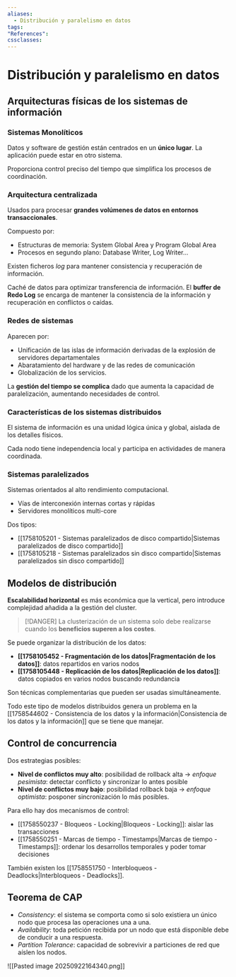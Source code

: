 ```yaml
---
aliases:
  - Distribución y paralelismo en datos
tags:
"References":
cssclasses:
---
```

# Distribución y paralelismo en datos

## Arquitecturas físicas de los sistemas de información

### Sistemas Monolíticos

Datos y software de gestión están centrados en un **único lugar**. La aplicación puede estar en otro sistema.

Proporciona control preciso del tiempo que simplifica los procesos de coordinación.

### Arquitectura centralizada

Usados para procesar **grandes volúmenes de datos en entornos transaccionales**. 

Compuesto por:
- Estructuras de memoria: System Global Area y Program Global Area
- Procesos en segundo plano: Database Writer, Log Writer...

Existen ficheros *log* para mantener consistencia y recuperación de información.

Caché de datos para optimizar transferencia de información. El **buffer de Redo Log** se encarga de mantener la consistencia de la información y recuperación en conflictos o caídas.

### Redes de sistemas

Aparecen por:
- Unificación de las islas de información derivadas de la explosión de servidores departamentales
- Abaratamiento del hardware y de las redes de comunicación
- Globalización de los servicios.

La **gestión del tiempo se complica** dado que aumenta la capacidad de paralelización, aumentando necesidades de control.

### Características de los sistemas distribuidos

El sistema de información es una unidad lógica única y global, aislada de los detalles físicos.

Cada nodo tiene independencia local y participa en actividades de manera coordinada.

### Sistemas paralelizados

Sistemas orientados al alto rendimiento computacional.
- Vías de interconexión internas cortas y rápidas
- Servidores monolíticos multi-core

Dos tipos:
- [[1758105201 - Sistemas paralelizados de disco compartido|Sistemas paralelizados de disco compartido]]
- [[1758105218 - Sistemas paralelizados sin disco compartido|Sistemas paralelizados sin disco compartido]]

## Modelos de distribución

**Escalabilidad horizontal** es más económica que la vertical, pero introduce complejidad añadida a la gestión del cluster.

>[!DANGER]
>La clusterización de un sistema solo debe realizarse cuando los **beneficios superen a los costes**. 

Se puede organizar la distribución de los datos:
- **[[1758105452 - Fragmentación de los datos|Fragmentación de los datos]]**: datos repartidos en varios nodos
- **[[1758105448 - Replicación de los datos|Replicación de los datos]]**: datos copiados en varios nodos buscando redundancia

Son técnicas complementarias que pueden ser usadas simultáneamente. 

Todo este tipo de modelos distribuidos genera un problema en la [[1758544602 - Consistencia de los datos y la información|Consistencia de los datos y la información]] que se tiene que manejar.

## Control de concurrencia

Dos estrategias posibles:
- **Nivel de conflictos muy alto**: posibilidad de rollback alta -> *enfoque pesimista*: detectar conflicto y sincronizar lo antes posible
- **Nivel de conflictos muy bajo**: posibilidad rollback baja -> *enfoque optimista*: posponer sincronización lo más posibles.

Para ello hay dos mecanismos de control:
- [[1758550237 - Bloqueos - Locking|Bloqueos - Locking]]: aislar las transacciones
- [[1758550251 - Marcas de tiempo - Timestamps|Marcas de tiempo - Timestamps]]: ordenar los desarrollos temporales y poder tomar decisiones

También existen los [[1758551750 - Interbloqueos - Deadlocks|Interbloqueos - Deadlocks]].

## Teorema de CAP

- *Consistency*: el sistema se comporta como si solo existiera un único nodo que procesa las operaciones una a una.
- *Availability*: toda petición recibida por un nodo que está disponible debe de conducir a una respuesta.
- *Partition Tolerance*: capacidad de sobrevivir a particiones de red que aíslen los nodos.

![[Pasted image 20250922164340.png]]